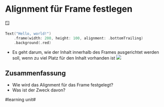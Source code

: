 # Alignment für Frame festlegen
🪟

```swift
Text("Hello, world!")
    .frame(width: 200, height: 100, alignment: .bottomTrailing)
    .background(.red)
```

- Es geht darum, wie der Inhalt innerhalb des Frames ausgerichtet werden soll, wenn zu viel Platz für den Inhalt vorhanden ist
![][image-1]

## Zusammenfassung
- Wie wird das Alignment für das Frame festgelegt?
- Was ist der Zweck davon?

[image-1]:	assets/Bildschirmfoto%202023-11-04%20um%2019.49.05.png

#learning unit#